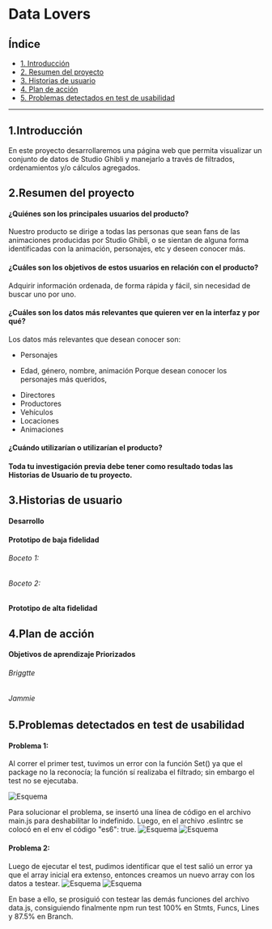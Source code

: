 # Data Lovers

## Índice

* [1. Introducción](#1-Introducción)
* [2. Resumen del proyecto](#2-resumen-del-proyecto)
* [3. Historias de usuario](#3-Historias-de-usuario)
* [4. Plan de acción](#4-Plan-de-acción)
* [5. Problemas detectados en test de usabilidad](#5-Problemas-detectados-en-test-de-usabilidad)
***
## 1.Introducción
En este proyecto desarrollaremos una página web que permita visualizar un conjunto de datos de Studio Ghibli y manejarlo a través de filtrados, ordenamientos y/o cálculos agregados.
## 2.Resumen del proyecto
#### ¿Quiénes son los principales usuarios del producto?
Nuestro producto se dirige a todas las personas que sean fans de las animaciones producidas por Studio Ghibli, o se sientan de alguna forma identificadas con la animación, personajes, etc y deseen conocer más.
#### ¿Cuáles son los objetivos de estos usuarios en relación con el producto?
Adquirir información ordenada, de forma rápida y fácil, sin necesidad de buscar uno por uno.
#### ¿Cuáles son los datos más relevantes que quieren ver en la interfaz y por qué?
Los datos más relevantes que desean conocer son:
* Personajes
- Edad, género, nombre, animación
Porque desean conocer los personajes más queridos,
* Directores
* Productores
* Vehículos
* Locaciones
* Animaciones

#### ¿Cuándo utilizarían o utilizarían el producto?
#### Toda tu investigación previa debe tener como resultado todas las Historias de Usuario de tu proyecto.
## 3.Historias de usuario
#### Desarrollo
#### Prototipo de baja fidelidad
###### Boceto 1:

###### Boceto 2:
#### Prototipo de alta fidelidad

## 4.Plan de acción
#### Objetivos de aprendizaje Priorizados
###### Briggtte
###### Jammie
## 5.Problemas detectados en test de usabilidad
#### Problema 1:
Al correr el primer test, tuvimos un error con la función Set() ya que el package no la reconocía; la función sí realizaba el filtrado; sin embargo el test no se ejecutaba.

![Esquema](images/Error1_1.jpeg)

Para solucionar el problema, se insertó una línea de código en el archivo main.js para deshabilitar lo indefinido. Luego, en el archivo .eslintrc se colocó en el env el código "es6": true.
![Esquema](images/Error1_2.jpeg)
![Esquema](images/Error1_3.jpeg)
#### Problema 2:
Luego de ejecutar el test, pudimos identificar que el test salió un error ya que el array inicial era extenso, entonces creamos un nuevo array con los datos a testear.
![Esquema](images/Error2_1.jpeg)
![Esquema](images/Error2_2.jpeg)

En base a ello, se prosiguió con testear las demás funciones del archivo data.js, consiguiendo finalmente npm run test
100% en Stmts, Funcs, Lines y 87.5% en Branch.
